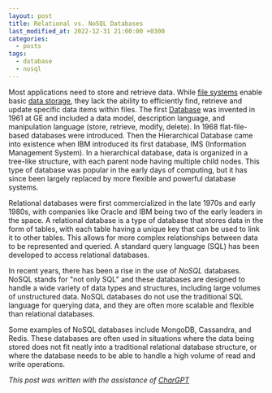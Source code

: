 ```yaml
---
layout: post
title: Relational vs. NoSQL Databases 
last_modified_at: 2022-12-31 21:00:00 +0300
categories: 
  - posts
tags:
  - database
  - nosql
---
```


Most applications need to store and retrieve data. While [file systems](/wiki/storage#file-system) enable basic [data storage](/wiki/storage), they lack the ability to efficiently find, retrieve and update specific data items within files. The first [Database](/wiki/databases) was invented in 1961 at GE and included a data model, description language, and manipulation language (store, retrieve, modify, delete). In 1968 flat-file-based databases were introduced. Then the Hierarchical Database came into existence when IBM introduced its first database, IMS (Information Management System). In a hierarchical database, data is organized in a tree-like structure, with each parent node having multiple child nodes. This type of database was popular in the early days of computing, but it has since been largely replaced by more flexible and powerful database systems.

Relational databases were first commercialized in the late 1970s and early 1980s, with companies like Oracle and IBM being two of the early leaders in the space. A relational database is a type of database that stores data in the form of tables, with each table having a unique key that can be used to link it to other tables. This allows for more complex relationships between data to be represented and queried. A standard query language (SQL) has been developed to access relational databases. 

In recent years, there has been a rise in the use of *NoSQL* databases. NoSQL stands for "not only SQL” and these databases are designed to handle a wide variety of data types and structures, including large volumes of unstructured data. NoSQL databases do not use the traditional SQL language for querying data, and they are often more scalable and flexible than relational databases.

Some examples of NoSQL databases include MongoDB, Cassandra, and Redis. These databases are often used in situations where the data being stored does not fit neatly into a traditional relational database structure, or where the database needs to be able to handle a high volume of read and write operations.

*This post was written with the assistance of [CharGPT](https://chat.openai.com/)*